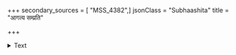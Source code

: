 +++
secondary_sources = [ "MSS_4382",]
jsonClass = "Subhaashita"
title = "आगत्य सम्प्रति"

+++

<details><summary>Text</summary>

आगत्य सम्प्रति शरत्समयः प्रसादाद् ईषद्विहस्य विकसत्कुमुदच्छलेन।  
उत्सार्य रोषमिव वारिधरोपरोधम् एष प्रसादयति दिग्वनितामुखानि॥
</details>

